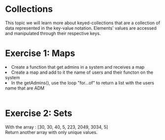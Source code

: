 # Collections
This topic we will learn more about keyed-collections that are a collection of data represented in the key-value notation. Elements' values are accessed and manipulated through their respective keys. 

# Exercise 1: Maps
<li>Create a function that get admins in a system and receives a map</li>
<li>Create a map and add to it the name of users and their functon on the system</li>
<li>In the getAdmins(), use the loop "for...of" to return a list with the users name that are ADM</li> <br>

# Exercise 2: Sets
With the array : [30, 30, 40, 5, 223, 2049, 3034, 5] <br> 
Return another array with only unique values.

